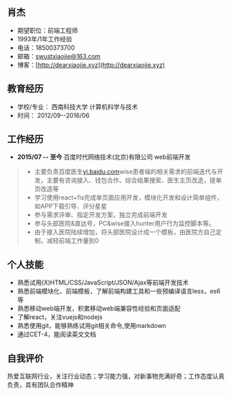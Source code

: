 ## 肖杰
- 期望职位：前端工程师
- 1993年/1年工作经验
- 电话：18500373700
- 邮箱：[swustxiaojie@163.com](mailto:swustxiaojie@163.com)
- 博客：[http://dearxiaojie.xyz](http://dearxiaojie.xyz)

## 教育经历
- 学校/专业： 西南科技大学 计算机科学与技术
- 时间： 2012/09--2016/06

## 工作经历
- __2015/07 -- 至今__  百度时代网络技术(北京)有限公司 web前端开发

> - 主要负责百度医生[yi.baidu.com](yi.baidu.com)wise患者端的相关需求的前端迭代与开发，主要有咨询接入、钱包合作、综合结果搜索、医生主页改造，提单页改造等
> - 学习使用react+fis完成单页面应用开发，模块化开发和设计简单组件，如APP下载引导、评分星星
> - 参与需求评审、指定开发方案，独立完成前端开发
> - 参与头部医院&直达号，PC&wise接入hunter用户行为监控脚本等。
> - 由于接入医院陆续增加，将头部医院设计成一个模板，由医院方自己定制，减轻前端工作量到0


## 个人技能
- 熟悉试用(X)HTML/CSS/JavaScript/JSON/Ajax等前端开发技术
- 熟悉前端模块化、前端模板，了解前端构建工具和一些预编译语言less，es6等
- 熟悉移动web端开发，积累移动web端兼容性经验和页面适配
- 了解react，关注vuejs和nodejs
- 熟悉使用git，能够熟练试用git相关命令,使用markdown
- 通过CET-4，能阅读英文文档

## 自我评价

热爱互联网行业，关注行业动态；学习能力强，对新事物充满好奇；工作态度认真负责，具有团队合作精神